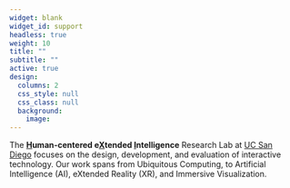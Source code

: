 ```yaml
---
widget: blank
widget_id: support
headless: true
weight: 10
title: ""
subtitle: ""
active: true
design:
  columns: 2
  css_style: null
  css_class: null
  background:
    image: 
---
```

The <b><u>H</u>uman-centered e<u>X</u>tended <u>I</u>ntelligence</b> Research Lab at [UC San Diego](https://ucsd.edu/) focuses on the design, development, and evaluation of interactive technology. Our work spans from Ubiquitous Computing, to Artificial Intelligence (AI), eXtended Reality (XR), and Immersive Visualization. 